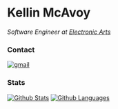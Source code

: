 <!--
**mcavoyk/mcavoyk** is a ✨ _special_ ✨ repository because its `README.md` (this file) appears on your GitHub profile.
-->

# Kellin McAvoy

*Software Engineer at [Electronic Arts][ea]*

### Contact
[![gmail][gmail-badge]][gmail] 

<!--
![Discord][discord-badge]
[discord-badge]: https://img.shields.io/badge/discord-Keunic%230845-%237289DA.svg?&style=for-the-badge&logo=discord&logoColor=white
-->


### Stats
[![Github Stats][gh-stats-section]][profile] [![Github Languages][gh-languages-section]][profile]

[ea]: https://www.ea.com/
[gmail]: mailto:kellinmcavoy@gmail.com
[gmail-badge]: https://img.shields.io/badge/gmail-kellinmcavoy%40gmail.com-%23D14836.svg?&style=for-the-badge&logo=gmail&logoColor=white
[gh-stats-section]: https://github-readme-stats.vercel.app/api?username=mcavoyk&count_private=true&show_icons=true&theme=tokyonight&hide_title=true&include_all_commits=true&hide=stars
[gh-languages-section]: https://github-readme-stats.vercel.app/api/top-langs/?username=mcavoyk&hide=dockerfile,Makefile&theme=tokyonight&hide_title=true&card_width=230&layout=compact
[profile]: https://github.com/mcavoyk
